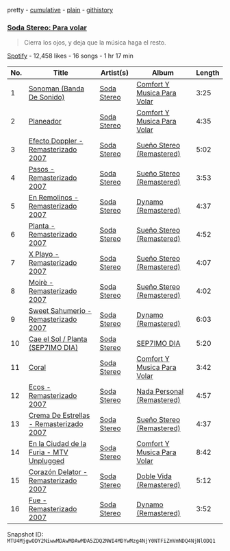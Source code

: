 pretty - [cumulative](/playlists/cumulative/37i9dQZF1DX0WPkweAgNHO.md) - [plain](/playlists/plain/37i9dQZF1DX0WPkweAgNHO) - [githistory](https://github.githistory.xyz/mackorone/spotify-playlist-archive/blob/main/playlists/plain/37i9dQZF1DX0WPkweAgNHO)

### [Soda Stereo: Para volar](https://open.spotify.com/playlist/37i9dQZF1DX0WPkweAgNHO)

> Cierra los ojos, y deja que la música haga el resto.

[Spotify](https://open.spotify.com/user/spotify) - 12,458 likes - 16 songs - 1 hr 17 min

| No. | Title | Artist(s) | Album | Length |
|---|---|---|---|---|
| 1 | [Sonoman \(Banda De Sonido\)](https://open.spotify.com/track/3KNdFPnW6CcRJOo7ONL2mg) | [Soda Stereo](https://open.spotify.com/artist/7An4yvF7hDYDolN4m5zKBp) | [Comfort Y Musica Para Volar](https://open.spotify.com/album/5RJLKN7ucuVaRAUzNKtKB8) | 3:25 |
| 2 | [Planeador](https://open.spotify.com/track/1css4Yf4FaorSKniMFMdJw) | [Soda Stereo](https://open.spotify.com/artist/7An4yvF7hDYDolN4m5zKBp) | [Comfort Y Musica Para Volar](https://open.spotify.com/album/5RJLKN7ucuVaRAUzNKtKB8) | 4:35 |
| 3 | [Efecto Doppler \- Remasterizado 2007](https://open.spotify.com/track/78fEwrT5UGW1CZfFnEqmUk) | [Soda Stereo](https://open.spotify.com/artist/7An4yvF7hDYDolN4m5zKBp) | [Sueño Stereo \(Remastered\)](https://open.spotify.com/album/1A3VRbn7Kto2ov0LkSY0eg) | 5:02 |
| 4 | [Pasos \- Remasterizado 2007](https://open.spotify.com/track/7KMxBakqV7SKVrS6qDv2yq) | [Soda Stereo](https://open.spotify.com/artist/7An4yvF7hDYDolN4m5zKBp) | [Sueño Stereo \(Remastered\)](https://open.spotify.com/album/1A3VRbn7Kto2ov0LkSY0eg) | 3:53 |
| 5 | [En Remolinos \- Remasterizado 2007](https://open.spotify.com/track/79Q5YxAu9UhTGtG70k9sIR) | [Soda Stereo](https://open.spotify.com/artist/7An4yvF7hDYDolN4m5zKBp) | [Dynamo \(Remastered\)](https://open.spotify.com/album/4bfwXuecOmNVlPM5RStAiQ) | 4:37 |
| 6 | [Planta \- Remasterizado 2007](https://open.spotify.com/track/2Qmv6bDN1yazfH5OrhSlI9) | [Soda Stereo](https://open.spotify.com/artist/7An4yvF7hDYDolN4m5zKBp) | [Sueño Stereo \(Remastered\)](https://open.spotify.com/album/1A3VRbn7Kto2ov0LkSY0eg) | 4:52 |
| 7 | [X Playo \- Remasterizado 2007](https://open.spotify.com/track/743BAjD2J8pskuff8fP3Vx) | [Soda Stereo](https://open.spotify.com/artist/7An4yvF7hDYDolN4m5zKBp) | [Sueño Stereo \(Remastered\)](https://open.spotify.com/album/1A3VRbn7Kto2ov0LkSY0eg) | 4:07 |
| 8 | [Moirè \- Remasterizado 2007](https://open.spotify.com/track/0DrAH8PKnAIbFqAfnMlpzG) | [Soda Stereo](https://open.spotify.com/artist/7An4yvF7hDYDolN4m5zKBp) | [Sueño Stereo \(Remastered\)](https://open.spotify.com/album/1A3VRbn7Kto2ov0LkSY0eg) | 4:02 |
| 9 | [Sweet Sahumerio \- Remasterizado 2007](https://open.spotify.com/track/0GcU3ZhlnF5k3vKjqPRifa) | [Soda Stereo](https://open.spotify.com/artist/7An4yvF7hDYDolN4m5zKBp) | [Dynamo \(Remastered\)](https://open.spotify.com/album/4bfwXuecOmNVlPM5RStAiQ) | 6:03 |
| 10 | [Cae el Sol / Planta \(SEP7IMO DIA\)](https://open.spotify.com/track/0tkUZvL9ZbNLnzJ4jHeiOL) | [Soda Stereo](https://open.spotify.com/artist/7An4yvF7hDYDolN4m5zKBp) | [SEP7IMO DIA](https://open.spotify.com/album/0HUncweJW3LTO0YOvOEX4a) | 5:20 |
| 11 | [Coral](https://open.spotify.com/track/13fEiuZo5A4aiPNRds3OpM) | [Soda Stereo](https://open.spotify.com/artist/7An4yvF7hDYDolN4m5zKBp) | [Comfort Y Musica Para Volar](https://open.spotify.com/album/5RJLKN7ucuVaRAUzNKtKB8) | 3:42 |
| 12 | [Ecos \- Remasterizado 2007](https://open.spotify.com/track/1Dti4H4XC1IetaCDpI8MU0) | [Soda Stereo](https://open.spotify.com/artist/7An4yvF7hDYDolN4m5zKBp) | [Nada Personal \(Remastered\)](https://open.spotify.com/album/0hyq754QnaKHYpH32QnWqs) | 4:57 |
| 13 | [Crema De Estrellas \- Remasterizado 2007](https://open.spotify.com/track/7KdHxPQklzjdmiaORyNQGb) | [Soda Stereo](https://open.spotify.com/artist/7An4yvF7hDYDolN4m5zKBp) | [Sueño Stereo \(Remastered\)](https://open.spotify.com/album/1A3VRbn7Kto2ov0LkSY0eg) | 4:37 |
| 14 | [En la Ciudad de la Furia \- MTV Unplugged](https://open.spotify.com/track/2p4FOWHHd2A6TBmTkdt1G0) | [Soda Stereo](https://open.spotify.com/artist/7An4yvF7hDYDolN4m5zKBp) | [Comfort Y Musica Para Volar](https://open.spotify.com/album/5RJLKN7ucuVaRAUzNKtKB8) | 8:42 |
| 15 | [Corazón Delator \- Remasterizado 2007](https://open.spotify.com/track/2zaZ81JI8KbYaL7210BB0U) | [Soda Stereo](https://open.spotify.com/artist/7An4yvF7hDYDolN4m5zKBp) | [Doble Vida \(Remastered\)](https://open.spotify.com/album/0mEY1U7SZdIwDWylFm2UC4) | 5:12 |
| 16 | [Fue \- Remasterizado 2007](https://open.spotify.com/track/71ymTqjg6wUvgNksseSgbC) | [Soda Stereo](https://open.spotify.com/artist/7An4yvF7hDYDolN4m5zKBp) | [Dynamo \(Remastered\)](https://open.spotify.com/album/4bfwXuecOmNVlPM5RStAiQ) | 3:52 |

Snapshot ID: `MTU4MjgwODY2NiwwMDAwMDAwMDA5ZDQ2NWI4MDYwMzg4NjY0NTFiZmVmNDQ4NjNlODQ1`
